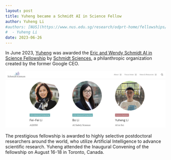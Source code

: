 ```yaml
---
layout: post
title: Yuheng became a Schmidt AI in Science Fellow
author: Yuheng Li
#authors: [NUS](https://www.nus.edu.sg/research/odprt-home/fellowships/eric-and-wendy-schmidt-ai-in-science-postdoctoral-fellowship)
#  - Yuheng Li
date: 2023-06-26
---
```


In June 2023, [Yuheng](https://www.schmidtsciences.org/grantee/yuheng-li/) was awarded the [Eric and Wendy Schmidt AI in Science Fellowship](https://www.schmidtsciences.org/ai-in-science/) by [Schmidt Sciences](https://www.schmidtsciences.org/team/), a philanthropic organization created by the former Google CEO.

<img width=770 src="/images/blog/schmidt_ai_fellow.png"/>

The prestigious fellowship is awarded to highly selective postdoctoral researchers around the world, who utilize Artificial Intelligence to advance scientific research. Yuheng attended the Inaugural Convening of the fellowship on August 16-18 in Toronto, Canada.
